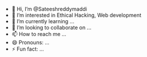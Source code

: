 - 👋 Hi, I’m @Sateeshreddymaddi
- 👀 I’m interested in Ethical Hacking, Web development
- 🌱 I’m currently learning ...
- 💞️ I’m looking to collaborate on ...
- 📫 How to reach me ...
- 😄 Pronouns: ...
- ⚡ Fun fact: ...

<!---
Sateeshreddymaddi/Sateeshreddymaddi is a ✨ special ✨ repository because its `README.md` (this file) appears on your GitHub profile.
You can click the Preview link to take a look at your changes.
--->
